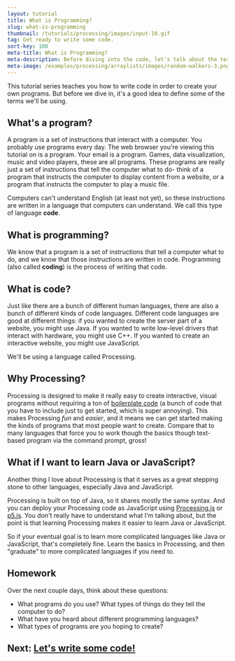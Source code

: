 ```yaml
---
layout: tutorial
title: What is Programming?
slug: what-is-programming
thumbnail: /tutorials/processing/images/input-10.gif
tag: Get ready to write some code.
sort-key: 100
meta-title: What is Programming?
meta-description: Before diving into the code, let's talk about the terms we'll be using.
meta-image: /examples/processing/arraylists/images/random-walkers-3.png
---
```


This tutorial series teaches you how to write code in order to create your own programs. But before we dive in, it's a good idea to define some of the terms we'll be using.

## What's a program?

A program is a set of instructions that interact with a computer. You probably use programs every day. The web browser you're viewing this tutorial on is a program. Your email is a program. Games, data visualization, music and video players, these are all programs. These programs are really just a set of instructions that tell the computer what to do- think of a program that instructs the computer to display content from a website, or a program that instructs the computer to play a music file.

 Computers can't understand English (at least not yet), so these instructions are written in a language that computers can understand. We call this type of language **code**.
 
## What is programming?
 
 We know that a program is a set of instructions that tell a computer what to do, and we know that those instructions are written in code. Programming (also called **coding**) is the process of writing that code.
 
## What is code?
 
Just like there are a bunch of different human languages, there are also a bunch of different kinds of code languages. Different code languages are good at different things: if you wanted to create the server part of a website, you might use Java. If you wanted to write low-level drivers that interact with hardware, you might use C++. If you wanted to create an interactive website, you might use JavaScript.

We'll be using a language called Processing.

## Why Processing?

Processing is designed to make it really easy to create interactive, visual programs without requiring a ton of [boilerplate code](https://en.wikipedia.org/wiki/Boilerplate_code) (a bunch of code that you have to include just to get started, which is super annoying). This makes Processing *fun* and *easier*, and it means we can get started making the kinds of programs that most people want to create. Compare that to many languages that force you to work though the basics though text-based program via the command prompt, gross!

## What if I want to learn Java or JavaScript?

Another thing I love about Processing is that it serves as a great stepping stone to other languages, especially Java and JavaScript.

Processing is built on top of Java, so it shares mostly the same syntax. And you can deploy your Processing code as JavaScript using [Processing.js](http://processingjs.org/) or [p5.js](https://p5js.org/). You don't really have to understand what I'm talking about, but the point is that learning Processing makes it easier to learn Java or JavaScript.

So if your eventual goal is to learn more complicated languages like Java or JavaScript, that's completely fine. Learn the basics in Processing, and then "graduate" to more complicated languages if you need to.

## Homework

Over the next couple days, think about these questions:

- What programs do you use? What types of things do they tell the computer to do?
- What have you heard about different programming languages?
- What types of programs are you hoping to create?

## Next: [Let's write some code!](/tutorials/processing/calling-functions)
